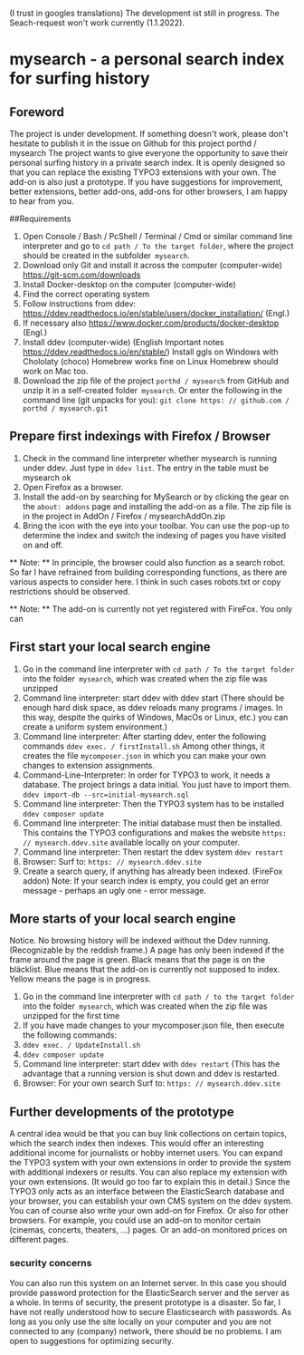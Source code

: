 (I trust in googles translations)
The development ist still in progress. The Seach-request won't work currently (1.1.2022).

# mysearch - a personal search index for surfing history
## Foreword
The project is under development. If something doesn't work, please don't hesitate to publish it in the issue on Github for this project porthd / mysearch
The project wants to give everyone the opportunity to save their personal surfing history in a private search index. It is openly designed so that you can replace the existing TYPO3 extensions with your own. The add-on is also just a prototype.
If you have suggestions for improvement, better extensions, better add-ons, add-ons for other browsers, I am happy to hear from you.

##Requirements
1. Open Console / Bash / PcShell / Terminal / Cmd or similar command line interpreter and go to `cd path / To the target folder`, where the project should be created in the subfolder` mysearch`.
2. Download only Git and install it across the computer (computer-wide)
   https://git-scm.com/downloads
3. Install Docker-desktop on the computer (computer-wide)
1. Find the correct operating system
2. Follow instructions from ddev: https://ddev.readthedocs.io/en/stable/users/docker_installation/ (Engl.)
3. If necessary also https://www.docker.com/products/docker-desktop (Engl.)
4. Install ddev (computer-wide)
   (English Important notes https://ddev.readthedocs.io/en/stable/)
   Install ggls on Windows with Chololaty (choco)
   Homebrew works fine on Linux
   Homebrew should work on Mac too.
5. Download the zip file of the project `porthd / mysearch` from GitHub and unzip it in a self-created folder` mysearch`.
   Or enter the following in the command line (git unpacks for you):
   `git clone https: // github.com / porthd / mysearch.git`

## Prepare first indexings with Firefox / Browser
1. Check in the command line interpreter whether mysearch is running under ddev.
   Just type in `ddev list`. The entry in the table must be mysearch ok
2. Open Firefox as a browser.
3. Install the add-on by searching for MySearch or by clicking the gear on the `about: addons` page and installing the add-on as a file. The zip file is in the project in AddOn / Firefox / mysearchAddOn.zip
4. Bring the icon with the eye into your toolbar. You can use the pop-up to determine the index and switch the indexing of pages you have visited on and off.

** Note: ** In principle, the browser could also function as a search robot. So far I have refrained from building corresponding functions, as there are various aspects to consider here. I think in such cases robots.txt or copy restrictions should be observed.

** Note: ** The add-on is currently not yet registered with FireFox. You only can


## First start your local search engine
1. Go in the command line interpreter with `cd path / To the target folder` into the folder` mysearch`, which was created when the zip file was unzipped
2. Command line interpreter: start ddev with
   ddev start
   (There should be enough hard disk space, as ddev reloads many programs / images. In this way, despite the quirks of Windows, MacOs or Linux, etc.) you can create a uniform system environment.)
3. Command line interpreter: After starting ddev, enter the following commands
   `ddev exec. / firstInstall.sh`
   Among other things, it creates the file `mycomposer.json` in which you can make your own changes to extension assignments.
4. Command-Line-Interpreter: In order for TYPO3 to work, it needs a database. The project brings a data initial. You just have to import them.
   `ddev import-db --src=initial-mysearch.sql`
5. Command line interpreter: Then the TYPO3 system has to be installed
   `ddev composer update`
6. Command line interpreter: The initial database must then be installed. This contains the TYPO3 configurations and makes the website `https: // mysearch.ddev.site` available locally on your computer.
7. Command line interpreter: Then restart the ddev system
   `ddev restart`
8. Browser:
   Surf to: `https: // mysearch.ddev.site`
9. Create a search query, if anything has already been indexed. (FireFox addon)
   Note: If your search index is empty, you could get an error message - perhaps an ugly one - error message.

## More starts of your local search engine
Notice. No browsing history will be indexed without the Ddev running. (Recognizable by the reddish frame.)
A page has only been indexed if the frame around the page is green. Black means that the page is on the bläcklist. Blue means that the add-on is currently not supposed to index. Yellow means the page is in progress.
1. Go in the command line interpreter with `cd path / to the target folder` into the folder` mysearch`, which was created when the zip file was unzipped for the first time
2. If you have made changes to your mycomposer.json file, then execute the following commands:
1. `ddev exec. / UpdateInstall.sh`
2. `ddev composer update`
3. Command line interpreter: start ddev with
   `ddev restart`
   (This has the advantage that a running version is shut down and ddev is restarted.
4. Browser: For your own search
   Surf to: `https: // mysearch.ddev.site`


## Further developments of the prototype
A central idea would be that you can buy link collections on certain topics, which the search index then indexes. This would offer an interesting additional income for journalists or hobby internet users.
You can expand the TYPO3 system with your own extensions in order to provide the system with additional indexers or results.
You can also replace my extension with your own extensions. (It would go too far to explain this in detail.)
Since the TYPO3 only acts as an interface between the ElasticSearch database and your browser, you can establish your own CMS system on the ddev system.
You can of course also write your own add-on for Firefox. Or also for other browsers. For example, you could use an add-on to monitor certain (cinemas, concerts, theaters, ...) pages. Or an add-on monitored prices on different pages.


### security concerns
You can also run this system on an Internet server. In this case you should provide password protection for the ElasticSearch server and the server as a whole.
In terms of security, the present prototype is a disaster.
So far, I have not really understood how to secure Elasticsearch with passwords. As long as you only use the site locally on your computer and you are not connected to any (company) network, there should be no problems.
I am open to suggestions for optimizing security.